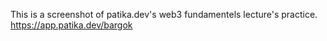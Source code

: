 This is a screenshot of patika.dev's web3 fundamentels lecture's practice. 
https://app.patika.dev/bargok
